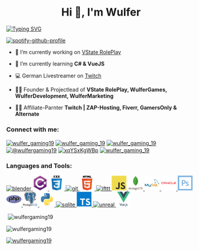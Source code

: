 <h1 align="center">Hi 👋, I'm Wulfer</h1>
<a href="https://git.io/typing-svg"><img src="https://readme-typing-svg.demolab.com?font=Fira+Code&size=40&pause=1500&center=true&width=1435&height=150&lines=Twitch+Streamer;Developer+of+WulferSystems;Owner+of+VState+RolePlay;Discord+Bot++%26+Game+Developer;Website+Developer" alt="Typing SVG" /></a>

<p><a href="https://spotify-github-profile.vercel.app/api/view?uid=txejp6u53ig022rc7t6kvdy4q&amp;redirect=true"><img src="https://spotify-github-profile.vercel.app/api/view?uid=txejp6u53ig022rc7t6kvdy4q&amp;cover_image=true&amp;theme=default&amp;show_offline=true&amp;background_color=242424&amp;bar_color_cover=true&amp;width=1435&amp;height=150" alt="spotify-github-profile"></a></p>


- 🔭 I’m currently working on [VState RolePlay](https://discord.gg/MQ4HKnuXZp)

- 🌱 I’m currently learning **C# & VueJS**

- 💻 German Livestreamer on [Twitch](https://twitch.tv/wulfer_gaming_19)

- 👨‍💼 Founder & Projectlead of **VState RolePlay, WulferGames, WulferDevelopment, WulferMarketing**

- 👨‍💻 Affiliate-Parnter **Twitch | ZAP-Hosting, Fiverr, GamersOnly & Alternate**

<h3 align="left">Connect with me:</h3>
<p align="left">
<a href="https://twitter.com/wulfer_gaming19" target="blank"><img align="center" src="https://raw.githubusercontent.com/rahuldkjain/github-profile-readme-generator/master/src/images/icons/Social/twitter.svg" alt="wulfer_gaming19" height="30" width="40" /></a>
<a href="https://codesandbox.com/wulfer_gaming_19" target="blank"><img align="center" src="https://raw.githubusercontent.com/rahuldkjain/github-profile-readme-generator/master/src/images/icons/Social/codesandbox.svg" alt="wulfer_gaming_19" height="30" width="40" /></a>
<a href="https://instagram.com/wulfer_gaming_19" target="blank"><img align="center" src="https://raw.githubusercontent.com/rahuldkjain/github-profile-readme-generator/master/src/images/icons/Social/instagram.svg" alt="wulfer_gaming_19" height="30" width="40" /></a>
<a href="https://www.youtube.com/@wulfergaming19" target="blank"><img align="center" src="https://raw.githubusercontent.com/rahuldkjain/github-profile-readme-generator/master/src/images/icons/Social/youtube.svg" alt="@wulfergaming19" height="30" width="40" /></a>
<a href="https://discord.gg/xqYSxKgWBp" target="blank"><img align="center" src="https://raw.githubusercontent.com/rahuldkjain/github-profile-readme-generator/master/src/images/icons/Social/discord.svg" alt="xqYSxKgWBp" height="30" width="40" /></a>
<a href="https://www.twitch.tv/wulfer_gaming_19" target="blank"><img align="center" src="https://raw.githubusercontent.com/rahuldkjain/github-profile-readme-generator/master/src/images/icons/Social/twitch.svg" alt="wulfer_gaming_19" height="30" width="40" /></a>
</p>

<h3 align="left">Languages and Tools:</h3>
<p align="left"> <a href="https://www.blender.org/" target="_blank" rel="noreferrer"> <img src="https://download.blender.org/branding/community/blender_community_badge_white.svg" alt="blender" width="40" height="40"/> </a> <a href="https://www.w3schools.com/cs/" target="_blank" rel="noreferrer"> <img src="https://raw.githubusercontent.com/devicons/devicon/master/icons/csharp/csharp-original.svg" alt="csharp" width="40" height="40"/> </a> <a href="https://www.w3schools.com/css/" target="_blank" rel="noreferrer"> <img src="https://raw.githubusercontent.com/devicons/devicon/master/icons/css3/css3-original-wordmark.svg" alt="css3" width="40" height="40"/> </a> <a href="https://git-scm.com/" target="_blank" rel="noreferrer"> <img src="https://www.vectorlogo.zone/logos/git-scm/git-scm-icon.svg" alt="git" width="40" height="40"/> </a> <a href="https://www.w3.org/html/" target="_blank" rel="noreferrer"> <img src="https://raw.githubusercontent.com/devicons/devicon/master/icons/html5/html5-original-wordmark.svg" alt="html5" width="40" height="40"/> </a> <a href="https://ifttt.com/" target="_blank" rel="noreferrer"> <img src="https://www.vectorlogo.zone/logos/ifttt/ifttt-ar21.svg" alt="ifttt" width="40" height="40"/> </a> <a href="https://developer.mozilla.org/en-US/docs/Web/JavaScript" target="_blank" rel="noreferrer"> <img src="https://raw.githubusercontent.com/devicons/devicon/master/icons/javascript/javascript-original.svg" alt="javascript" width="40" height="40"/> </a> <a href="https://www.mongodb.com/" target="_blank" rel="noreferrer"> <img src="https://raw.githubusercontent.com/devicons/devicon/master/icons/mongodb/mongodb-original-wordmark.svg" alt="mongodb" width="40" height="40"/> </a> <a href="https://www.mysql.com/" target="_blank" rel="noreferrer"> <img src="https://raw.githubusercontent.com/devicons/devicon/master/icons/mysql/mysql-original-wordmark.svg" alt="mysql" width="40" height="40"/> </a> <a href="https://www.oracle.com/" target="_blank" rel="noreferrer"> <img src="https://raw.githubusercontent.com/devicons/devicon/master/icons/oracle/oracle-original.svg" alt="oracle" width="40" height="40"/> </a> <a href="https://www.photoshop.com/en" target="_blank" rel="noreferrer"> <img src="https://raw.githubusercontent.com/devicons/devicon/master/icons/photoshop/photoshop-line.svg" alt="photoshop" width="40" height="40"/> </a> <a href="https://www.php.net" target="_blank" rel="noreferrer"> <img src="https://raw.githubusercontent.com/devicons/devicon/master/icons/php/php-original.svg" alt="php" width="40" height="40"/> </a> <a href="https://www.postgresql.org" target="_blank" rel="noreferrer"> <img src="https://raw.githubusercontent.com/devicons/devicon/master/icons/postgresql/postgresql-original-wordmark.svg" alt="postgresql" width="40" height="40"/> </a> <a href="https://www.python.org" target="_blank" rel="noreferrer"> <img src="https://raw.githubusercontent.com/devicons/devicon/master/icons/python/python-original.svg" alt="python" width="40" height="40"/> </a> <a href="https://www.sqlite.org/" target="_blank" rel="noreferrer"> <img src="https://www.vectorlogo.zone/logos/sqlite/sqlite-icon.svg" alt="sqlite" width="40" height="40"/> </a> <a href="https://www.typescriptlang.org/" target="_blank" rel="noreferrer"> <img src="https://raw.githubusercontent.com/devicons/devicon/master/icons/typescript/typescript-original.svg" alt="typescript" width="40" height="40"/> </a> <a href="https://unrealengine.com/" target="_blank" rel="noreferrer"> <img src="https://raw.githubusercontent.com/kenangundogan/fontisto/036b7eca71aab1bef8e6a0518f7329f13ed62f6b/icons/svg/brand/unreal-engine.svg" alt="unreal" width="40" height="40"/> </a> <a href="https://vuejs.org/" target="_blank" rel="noreferrer"> <img src="https://raw.githubusercontent.com/devicons/devicon/master/icons/vuejs/vuejs-original-wordmark.svg" alt="vuejs" width="40" height="40"/> </a> </p>

<p>&nbsp;<img align="center" src="https://github-readme-stats.vercel.app/api?username=wulfergaming19&show_icons=true&theme=discord_old_blurple&locale=en" alt="wulfergaming19" /></p>

<p><img align="center" src="https://github-readme-streak-stats.herokuapp.com/?user=wulfergaming19&theme=blueberry" alt="wulfergaming19" /></p>

<p align="left"> <a href="https://github.com/ryo-ma/github-profile-trophy"><img src="https://github-profile-trophy.vercel.app/?username=wulfergaming19&theme=discord" alt="wulfergaming19" /></a> </p>
